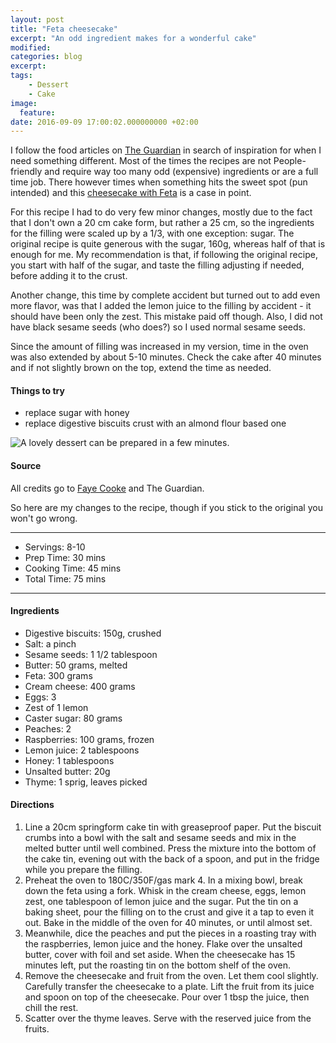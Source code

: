 ```yaml
---
layout: post
title: "Feta cheesecake"
excerpt: "An odd ingredient makes for a wonderful cake"
modified:
categories: blog
excerpt:
tags:
    - Dessert
    - Cake
image:
  feature:
date: 2016-09-09 17:00:02.000000000 +02:00
---
```


I follow the food articles on [The Guardian](https://www.theguardian.com/lifeandstyle/) in search of inspiration for when I need something different. Most of the times the recipes are not People-friendly and require way too many odd (expensive) ingredients or are a full time job. There however times when something hits the sweet spot (pun intended) and this [cheesecake with Feta](https://www.theguardian.com/lifeandstyle/2016/sep/03/feta-cheese-cheesecake-filo-frittata-recipe-swap) is a case in point.

For this recipe I had to do very few minor changes, mostly due to the fact that I don't own a 20 cm cake form, but rather a 25 cm, so the ingredients for the filling were scaled up by a 1/3, with one exception: sugar. The original recipe is quite generous with the sugar, 160g, whereas half of that is enough for me. My recommendation is that, if following the original recipe, you start with half of the sugar, and taste the filling adjusting if needed, before adding it to the crust. 

Another change, this time by complete accident but turned out to add even more flavor, was that I added the lemon juice to the filling by accident - it should have been only the zest. This mistake paid off though. Also, I did not have black sesame seeds (who does?) so I used normal sesame seeds.

Since the amount of filling was increased in my version, time in the oven was also extended by about 5-10 minutes. Check the cake after 40 minutes and  if not slightly brown on the top, extend the time as needed.


#### Things to try
+ replace sugar with honey
+ replace digestive biscuits crust with an almond flour based one

![A lovely dessert can be prepared in a few minutes.](https://dl.dropboxusercontent.com/u/9519660/foodforthepeople/img/FetaCheesecake.jpg)


#### Source
All credits go to [Faye Cooke](https://witness.theguardian.com/user/borrowedbread) and The Guardian.

So here are my changes to the recipe, though if you stick to the original you won't go wrong. 

---
* Servings: 8-10
* Prep Time:  30 mins
* Cooking Time:  45 mins
* Total Time:  75 mins

---


#### Ingredients

* Digestive biscuits: 150g, crushed
* Salt: a pinch 
* Sesame seeds: 1 1/2 tablespoon
* Butter: 50 grams, melted
* Feta: 300 grams
* Cream cheese: 400 grams
* Eggs: 3
* Zest of 1 lemon
* Caster sugar: 80 grams
* Peaches: 2
* Raspberries: 100 grams, frozen 
* Lemon juice: 2 tablespoons
* Honey: 1 tablespoons
* Unsalted butter: 20g 
* Thyme: 1 sprig, leaves picked


#### Directions

1. Line a 20cm springform cake tin with greaseproof paper. Put the biscuit crumbs into a bowl with the salt and sesame seeds and mix in the melted butter until well combined. Press the mixture into the bottom of the cake tin, evening out with the back of a spoon, and put in the fridge while you prepare the filling.
2. Preheat the oven to 180C/350F/gas mark 4. In a mixing bowl, break down the feta using a fork. Whisk in the cream cheese, eggs, lemon zest, one tablespoon of lemon juice and the sugar. Put the tin on a baking sheet, pour the filling on to the crust and give it a tap to even it out. Bake in the middle of the oven for 40 minutes, or until almost set.
3. Meanwhile, dice the peaches and put the pieces in a roasting tray with the raspberries, lemon juice and the honey. Flake over the unsalted butter, cover with foil and set aside. When the cheesecake has 15 minutes left, put the roasting tin on the bottom shelf of the oven.
4. Remove the cheesecake and fruit from the oven. Let them cool slightly. Carefully transfer the cheesecake to a plate. Lift the fruit from its juice and spoon on top of the cheesecake. Pour over 1 tbsp the juice, then chill the rest.
5. Scatter over the thyme leaves. Serve with the reserved juice from the fruits.

